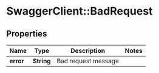 # SwaggerClient::BadRequest

## Properties
Name | Type | Description | Notes
------------ | ------------- | ------------- | -------------
**error** | **String** | Bad request message | 


